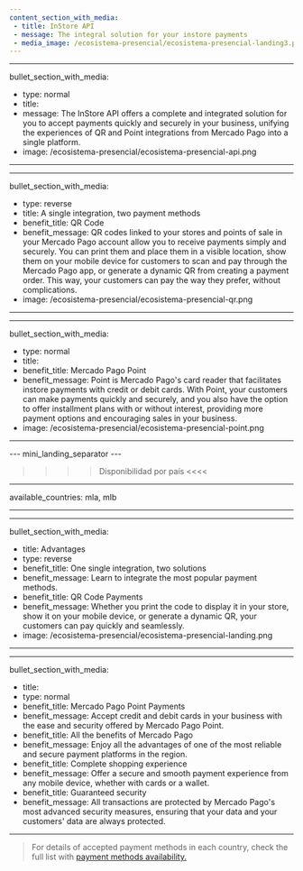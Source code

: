 ```yaml
---
content_section_with_media: 
 - title: InStore API
 - message: The integral solution for your instore payments
 - media_image: /ecosistema-presencial/ecosistema-presencial-landing3.png
---
```


---
bullet_section_with_media: 
 - type: normal
 - title: 
 - message: The InStore API offers a complete and integrated solution for you to accept payments quickly and securely in your business, unifying the experiences of QR and Point integrations from Mercado Pago into a single platform.
 - image: /ecosistema-presencial/ecosistema-presencial-api.png
---

---
bullet_section_with_media: 
 - type: reverse
 - title: A single integration, two payment methods
 - benefit_title: QR Code
 - benefit_message: QR codes linked to your stores and points of sale in your Mercado Pago account allow you to receive payments simply and securely. You can print them and place them in a visible location, show them on your mobile device for customers to scan and pay through the Mercado Pago app, or generate a dynamic QR from creating a payment order. This way, your customers can pay the way they prefer, without complications.
 - image: /ecosistema-presencial/ecosistema-presencial-qr.png
---

---
bullet_section_with_media: 
 - type: normal
 - title: 
 - benefit_title: Mercado Pago Point
 - benefit_message: Point is Mercado Pago's card reader that facilitates instore payments with credit or debit cards. With Point, your customers can make payments quickly and securely, and you also have the option to offer installment plans with or without interest, providing more payment options and encouraging sales in your business.
 - image: /ecosistema-presencial/ecosistema-presencial-point.png
---

--- mini_landing_separator ---

>>>> Disponibilidad por país <<<<
---
available_countries: mla, mlb

---

---
bullet_section_with_media: 
 - title: Advantages
 - type: reverse
 - benefit_title: One single integration, two solutions
 - benefit_message: Learn to integrate the most popular payment methods.
 - benefit_title: QR Code Payments
 - benefit_message: Whether you print the code to display it in your store, show it on your mobile device, or generate a dynamic QR, your customers can pay quickly and seamlessly.
 - image: /ecosistema-presencial/ecosistema-presencial-landing.png

---

---
bullet_section_with_media: 
 - title: 
 - type: normal
 - benefit_title: Mercado Pago Point Payments
 - benefit_message: Accept credit and debit cards in your business with the ease and security offered by Mercado Pago Point. 
 - benefit_title: All the benefits of Mercado Pago
 - benefit_message: Enjoy all the advantages of one of the most reliable and secure payment platforms in the region.
 - benefit_title: Complete shopping experience
 - benefit_message: Offer a secure and smooth payment experience from any mobile device, whether with cards or a wallet.
 - benefit_title: Guaranteed security
 - benefit_message: All transactions are protected by Mercado Pago's most advanced security measures, ensuring that your data and your customers' data are always protected.


---

 
 
> For details of accepted payment methods in each country, check the full list with [payment methods availability.](/developers/en/docs/sales-processing/payment-methods)